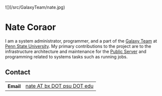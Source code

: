 <div class='right'>![](/src/GalaxyTeam/nate.jpg)</div>

# Nate Coraor

I am a system administrator, programmer, and a part of the [Galaxy Team](/src/GalaxyTeam/index.md) at [Penn State University](http://www.psu.edu/).  My primary contributions to the project are to the infrastructure architecture and maintenance for the [Public Server](/src/Main/index.md) and programming related to systems tasks such as running jobs.

## Contact

<table>
  <tr>
    <th> Email </th>
    <td> <a href="mailto:nate AT bx DOT psu DOT edu">nate AT bx DOT psu DOT edu</a> </td>
  </tr>
</table>
